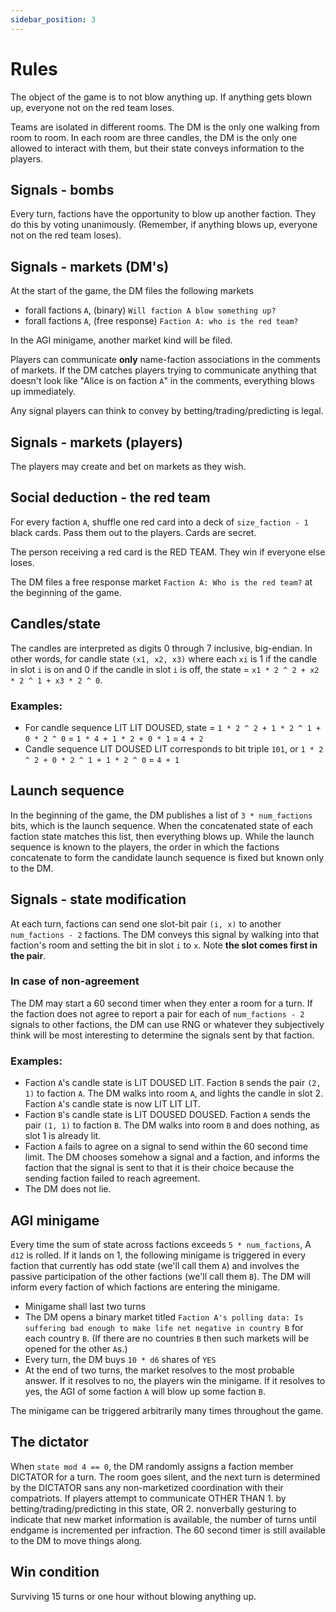 ```yaml
---
sidebar_position: 3
---
```


# Rules

The object of the game is to not blow anything up. If anything gets blown up, everyone not on the red team loses. 

Teams are isolated in different rooms. The DM is the only one walking from room to room. In each room are three candles, the DM is the only one allowed to interact with them, but their state conveys information to the players. 

## Signals - bombs

Every turn, factions have the opportunity to blow up another faction. They do this by voting unanimously. (Remember, if anything blows up, everyone not on the red team loses). 

## Signals - markets (DM's)

At the start of the game, the DM files the following markets

- forall factions `A`, (binary) `Will faction A blow something up?`
- forall factions `A`, (free response) `Faction A: who is the red team?`

In the AGI minigame, another market kind will be filed. 

Players can communicate **only** name-faction associations in the comments of markets. If the DM catches players trying to communicate anything that doesn't look like "Alice is on faction `A`" in the comments, everything blows up immediately. 

Any signal players can think to convey by betting/trading/predicting is legal. 

## Signals - markets (players)

The players may create and bet on markets as they wish. 

## Social deduction - the red team

For every faction `A`, shuffle one red card into a deck of `size_faction - 1` black cards. Pass them out to the players. Cards are secret. 

The person receiving a red card is the RED TEAM. They win if everyone else loses. 

The DM files a free response market `Faction A: Who is the red team?` at the beginning of the game. 

## Candles/state

The candles are interpreted as digits 0 through 7 inclusive, big-endian. In other words, for candle state `(x1, x2, x3)` where each `xi` is 1 if the candle in slot `i` is on and 0 if the candle in slot `i` is off, the state = `x1 * 2 ^ 2 + x2 * 2 ^ 1 + x3 * 2 ^ 0`. 

### Examples: 

- For candle sequence LIT LIT DOUSED, state = `1 * 2 ^ 2 + 1 * 2 ^ 1 + 0 * 2 ^ 0` = `1 * 4 + 1 * 2 + 0 * 1` = `4 + 2`
- Candle sequence LIT DOUSED LIT corresponds to bit triple `101`, or `1 * 2 ^ 2 + 0 * 2 ^ 1 + 1 * 2 ^ 0` = `4 + 1` 

## Launch sequence

In the beginning of the game, the DM publishes a list of `3 * num_factions` bits, which is the launch sequence. When the concatenated state of each faction state matches this list, then everything blows up. While the launch sequence is known to the players, the order in which the factions concatenate to form the candidate launch sequence is fixed but known only to the DM. 

## Signals - state modification

At each turn, factions can send one slot-bit pair `(i, x)` to another `num_factions - 2` factions. The DM conveys this signal by walking into that faction's room and setting the bit in slot `i` to `x`. Note **the slot comes first in the pair**. 

### In case of non-agreement

The DM may start a 60 second timer when they enter a room for a turn. If the faction does not agree to report a pair for each of `num_factions - 2` signals to other factions, the DM can use RNG or whatever they subjectively think will be most interesting to determine the signals sent by that faction. 

### Examples: 
- Faction `A`'s candle state is LIT DOUSED LIT. Faction `B` sends the pair `(2, 1)` to faction `A`. The DM walks into room `A`, and lights the candle in slot 2. Faction `A`'s candle state is now LIT LIT LIT.
- Faction `B`'s candle state is LIT DOUSED DOUSED. Faction `A` sends the pair `(1, 1)` to faction `B`. The DM walks into room `B` and does nothing, as slot 1 is already lit. 
- Faction `A` fails to agree on a signal to send within the 60 second time limit. The DM chooses somehow a signal and a faction, and informs the faction that the signal is sent to that it is their choice because the sending faction failed to reach agreement. 
- The DM does not lie. 

## AGI minigame

Every time the sum of state across factions exceeds `5 * num_factions`, A `d12` is rolled. If it lands on 1, the following minigame is triggered in every faction that currently has odd state (we'll call them `A`) and involves the passive participation of the other factions (we'll call them `B`). The DM will inform every faction of which factions are entering the minigame. 

- Minigame shall last two turns
- The DM opens a binary market titled `Faction A's polling data: Is suffering bad enough to make life net negative in country B` for each country `B`. (If there are no countries `B` then such markets will be opened for the other `A`s.)
- Every turn, the DM buys `10 * d6` shares of `YES`
- At the end of two turns, the market resolves to the most probable answer. If it resolves to no, the players win the minigame. If it resolves to yes, the AGI of some faction `A` will blow up some faction `B`.

The minigame can be triggered arbitrarily many times throughout the game. 

## The dictator

When `state mod 4 == 0`, the DM randomly assigns a faction member DICTATOR for a turn. The room goes silent, and the next turn is determined by the DICTATOR sans any non-marketized coordination with their compatriots. If players attempt to communicate OTHER THAN 1. by betting/trading/predicting in this state, OR 2. nonverbally gesturing to indicate that new market information is available, the number of turns until endgame is incremented per infraction. The 60 second timer is still available to the DM to move things along. 

## Win condition

Surviving 15 turns or one hour without blowing anything up. 

